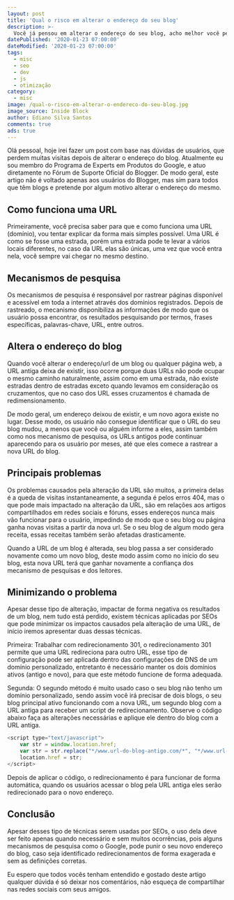 ```yaml
---
layout: post
title: 'Qual o risco em alterar o endereço do seu blog'
description: >-
  Você já pensou em alterar o endereço do seu blog, acho melhor você pensar direito.
datePublished: '2020-01-23 07:00:00'
dateModified: '2020-01-23 07:00:00'
tags:
  - misc
  - seo
  - dev
  - js
  - otimização
category:
  - misc
image: /qual-o-risco-em-alterar-o-endereco-do-seu-blog.jpg
image_source: Inside Block
author: Ediano Silva Santos
comments: true
ads: true
---
```


Olá pessoal, hoje irei fazer um post com base nas dúvidas de usuários, que perdem muitas visitas depois de alterar o endereço do blog. Atualmente eu sou membro do Programa de Experts em Produtos do Google, e atuo diretamente no Fórum de Suporte Oficial do Blogger. De modo geral, este artigo não é voltado apenas aos usuários do Blogger, mas sim para todos que têm blogs e pretende por algum motivo alterar o endereço do mesmo.

## Como funciona uma URL
Primeiramente, você precisa saber para que e como funciona uma URL (domínio), vou tentar explicar da forma mais simples possível. Uma URL é como se fosse uma estrada, porém uma estrada pode te levar a vários locais diferentes, no caso da URL elas são únicas, uma vez que você entra nela, você sempre vai chegar no mesmo destino.

## Mecanismos de pesquisa
Os mecanismos de pesquisa é responsável por rastrear páginas disponível e acessível em toda a internet através dos domínios registrados. Depois de rastreado, o mecanismo disponibiliza as informações de modo que os usuário possa encontrar, os resultados pesquisando por termos, frases específicas, palavras-chave, URL, entre outros.

## Altera o endereço do blog
Quando você alterar o endereço/url de um blog ou qualquer página web, a URL antiga deixa de existir, isso ocorre porque duas URLs não pode ocupar o mesmo caminho naturalmente, assim como em uma estrada, não existe estradas dentro de estradas exceto quando levamos em consideração os cruzamentos, que no caso dos URL esses cruzamentos é chamada de redimensionamento.

De modo geral, um endereço deixou de existir, e um novo agora existe no lugar. Desse modo, os usuário não consegue identificar que o URL do seu blog mudou, a menos que você ou alguém informe a eles, assim também como nos mecanismo de pesquisa, os URLs antigos pode continuar aparecendo para os usuário por meses, até que eles comece a rastrear a nova URL do blog.

## Principais problemas
Os problemas causados pela alteração da URL são muitos, a primeira delas é a queda de visitas instantaneamente, a segunda é pelos erros 404, mas o que pode mais impactado na alteração da URL, são em relações aos artigos compartilhados em redes sociais e fóruns, esses endereços nunca mais vão funcionar para o usuário, impedindo de modo que o seu blog ou página ganha novas visitas a partir da nova url. Se o seu blog de algum modo gera receita, essas receitas também serão afetadas drasticamente.

Quando a URL de um blog é alterada, seu blog passa a ser considerado novamente como um novo blog, deste modo assim como no início do seu blog, esta nova URL terá que ganhar novamente a confiança dos mecanismo de pesquisas e dos leitores.

## Minimizando o problema
Apesar desse tipo de alteração, impactar de forma negativa os resultados de um blog, nem tudo está perdido, existem técnicas aplicadas por SEOs que pode minimizar os impactos causados pela alteração de uma URL, de início iremos apresentar duas dessas técnicas.

Primeira: Trabalhar com redirecionamento 301, o redirecionamento 301 permite que uma URL redireciona para outro URL, esse tipo de configuração pode ser aplicada dentro das configurações de DNS de um domínio personalizado, entretanto é necessário manter os dois domínios ativos (antigo e novo), para que este método funcione de forma adequada.

Segunda: O segundo método é muito usado caso o seu blog não tenho um domínio personalizado, sendo assim você irá precisar de dois blogs, o seu blog principal ativo funcionando com a nova URL, um segundo blog com a URL antiga para receber um script de redirecionamento. Observe o código abaixo faça as alterações necessárias e aplique ele dentro do blog com a URL antiga.

```js
<script type="text/javascript">
    var str = window.location.href;
    var str = str.replace("*/www.url-do-blog-antigo.com/*", "*/www.url-do-novo-blog.com/*");
    location.href = str;
</script>
```

Depois de aplicar o código, o redirecionamento é para funcionar de forma automática, quando os usuários acessar o blog pela URL antiga eles serão redirecionado para o novo endereço.

## Conclusão
Apesar desses tipo de técnicas serem usadas por SEOs, o uso dela deve ser feito apenas quando necessário e sem muitos ocorrências, pois alguns mecanismos de pesquisa como o Google, pode punir o seu novo endereço do blog, caso seja identificado redirecionamentos de forma exagerada e sem as definições corretas. 

Eu espero que todos vocês tenham entendido e gostado deste artigo qualquer dúvida é só deixar nos comentários, não esqueça de compartilhar nas redes sociais com seus amigos.
